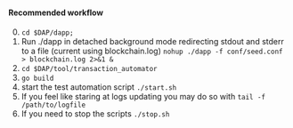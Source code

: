 #### Recommended workflow 
0. `cd $DAP/dapp;`
1. Run ./dapp in detached background mode redirecting stdout and stderr to a file (current using blockchain.log)
`nohup ./dapp -f conf/seed.conf > blockchain.log 2>&1 &`
2. `cd $DAP/tool/transaction_automator`
3. `go build`
4. start the test automation script
`./start.sh`
5. If you feel like staring at logs updating you may do so with `tail -f /path/to/logfile`
6. If you need to stop the scripts 
`./stop.sh`